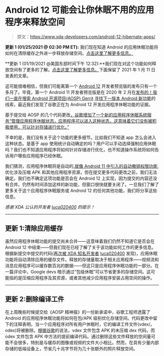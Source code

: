 # Android 12 可能会让你休眠不用的应用程序来释放空间

> 原文：<https://www.xda-developers.com/android-12-hibernate-apps/>

**更新 1 (01/25/2021 @ 02:30 PM ET):** 我们现在知道 Android 的应用休眠功能将如何在清除缓存之外进一步释放存储空间。[点击这里了解更多信息。](#update2)

**更新 1 (01/19/2021 @美国东部时间下午 12:32):**我们现在对这个功能如何释放空间有了更多的了解。[点击这里了解更多信息。](#update1)下面保留了 2021 年 1 月 11 日发表的文章。

这可能很难相信，但我们可能离第一个 [Android 12](https://www.xda-developers.com/android-12/) 开发者预览版的发布只有一个多月了。毕竟，第一个 Android 11 开发者预览版是在 2020 年 2 月在[发布的！我们一直在搜索 Android 开源项目(AOSP) Gerrit](https://www.xda-developers.com/android-11-developer-preview-1-google-pixel/) [寻找下一版本 Android 新功能](https://www.xda-developers.com/tag/android-12/)的线索，最近我们发现了谷歌正在为 Android 12 开发应用程序休眠功能的证据。

基于提交给 AOSP 的几个代码更改[，谷歌增加了一个新的应用程序休眠系统服务“管理应用程序休眠状态，应用程序可以进入这种状态，这意味着它们没有被积极使用，可以针对存储进行优化。”](https://android-review.googlesource.com/q/topic:%22add-hibernation-service%22+(status:open%20OR%20status:merged))

不幸的是，我们没有关于这个功能的更多细节。比如我们不知道 app 怎么会进入这种状态。是基于 app 使用统计自动确定的吗？用户可以手动选择强制应用休眠吗？我们也不知道应用程序将如何针对存储进行优化，也不知道操作系统将如何告诉用户哪些应用程序已经休眠。

我们猜测，应用程序休眠将是自动的[,就像 Android 11 中引入的自动撤销权限功能](https://www.xda-developers.com/android-11-features-developers-new-apis/#div-gpt-ad-xda-developerscom35949:~:text=If%20Android%20detects%20that%20you%20haven%E2%80%99t,it%E2%80%99ll%20automatically%20revoke%20all%20granted%20permissions.),优化涉及压缩 APK 和其他应用程序资源，但在提交更多代码更改之前，我们无法确定。我们也不确定这项功能是否会在 Android 12 上实现，因为提交的内容还没有合并。仍然有时间添加这样的新功能，但窗口很快就要关闭了。一旦我们了解了更多关于这个应用程序休眠服务或 Android 12 的任何其他功能，我们将分享这些信息。

*感谢 XDA 公认的开发者 [luca020400](https://forum.xda-developers.com/m/luca020400.5778309/) 的提示！*

* * *

## 更新 1:清除应用缓存

虽然应用程序休眠功能的提交尚未合并——这意味着我们仍然不知道它是否会在 Android 12 中结束——但我们现在已经了解了关于该功能如何工作的更多信息。根据新提交中提交的代码[(再次被 XDA 知名开发者](https://android-review.googlesource.com/c/platform/frameworks/base/+/1550417) [luca020400](https://forum.xda-developers.com/m/luca020400.5778309/) 发现)，应用休眠功能将自动清除应用的缓存文件。释放的存储量取决于相关应用程序——视频流和消息应用程序可以缓存数百兆的数据——但这只是应用程序休眠功能的一部分。在一篇评论中，Google devs 暗示通过“包级休眠”可以节省更多的存储空间。这可能指的是压缩应用程序及其资源，或者其他减少应用程序安装占用空间的操作。

* * *

## 更新 2:删除编译工件

在上周晚些时候提交给《AOSP 精神报》的一份新承诺中，谷歌工程师透露了 Android 的应用程序休眠功能将如何在包/APK 级别优化存储空间。代码更改中留下的注释表明，当一个应用程序对所有用户休眠时，它的编译工件文件(vdex/。odex)将被删除。[根据谷歌](https://source.android.com/devices/tech/dalvik/configure)的说法，vdex 文件包含 APK 的未压缩 dex 代码，而 odex 文件包含 APK 中方法的提前编译代码。通过删除这些文件释放的空间量可能不会很多，特别是与缓存的图像或视频的文件大小相比。然而，在具有少量内部存储的低端设备上，节省几十兆字节将为几十张额外的照片释放空间。